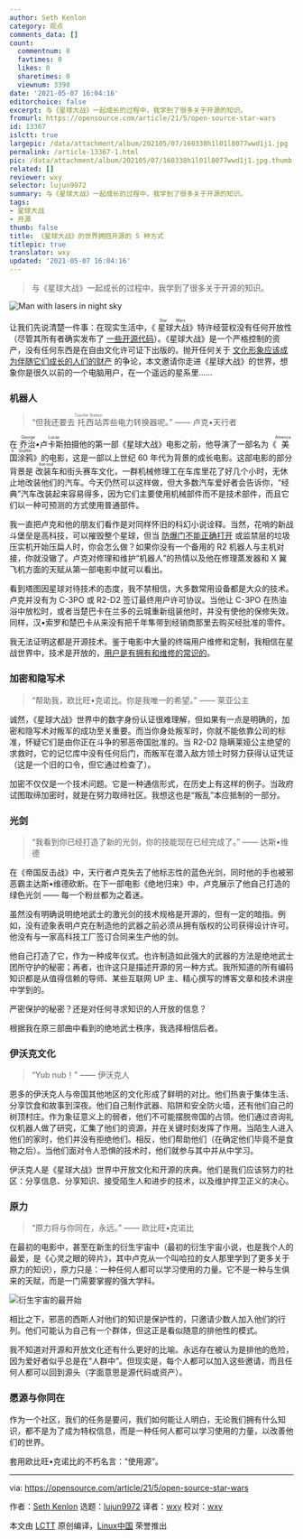 ```yaml
---
author: Seth Kenlon
category: 观点
comments_data: []
count:
  commentnum: 0
  favtimes: 0
  likes: 0
  sharetimes: 0
  viewnum: 3398
date: '2021-05-07 16:04:16'
editorchoice: false
excerpt: 与《星球大战》一起成长的过程中，我学到了很多关于开源的知识。
fromurl: https://opensource.com/article/21/5/open-source-star-wars
id: 13367
islctt: true
largepic: /data/attachment/album/202105/07/160338h1l01l8077wwd1j1.jpg
permalink: /article-13367-1.html
pic: /data/attachment/album/202105/07/160338h1l01l8077wwd1j1.jpg.thumb.jpg
related: []
reviewer: wxy
selector: lujun9972
summary: 与《星球大战》一起成长的过程中，我学到了很多关于开源的知识。
tags:
- 星球大战
- 开源
thumb: false
title: 《星球大战》的世界拥抱开源的 5 种方式
titlepic: true
translator: wxy
updated: '2021-05-07 16:04:16'
---
```



> 
> 与《星球大战》一起成长的过程中，我学到了很多关于开源的知识。
> 
> 
> 


![](/data/attachment/album/202105/07/160338h1l01l8077wwd1j1.jpg "Man with lasers in night sky")


让我们先说清楚一件事：在现实生活中，《<ruby> 星球大战 <rt>  Star Wars </rt></ruby>》特许经营权没有任何开放性（尽管其所有者确实发布了 [一些开源代码](https://disney.github.io/)）。《星球大战》是一个严格控制的资产，没有任何东西是在自由文化许可证下出版的。抛开任何关于 [文化形象应该成为伴随它们成长的人们的财产](https://opensource.com/article/18/1/creative-commons-real-world) 的争论，本文邀请你走进《星球大战》的世界，想象你是很久以前的一个电脑用户，在一个遥远的星系里……


### 机器人



> 
> “但我还要去<ruby> 托西站 <rt>  Tosche Station </rt></ruby>弄些电力转换器呢。” —— 卢克•天行者
> 
> 
> 


在<ruby> 乔治•卢卡斯 <rt>  George Lucas </rt></ruby>拍摄他的第一部《星球大战》电影之前，他导演了一部名为《<ruby> 美国涂鸦 <rt>  American Graffiti </rt></ruby>》的电影，这是一部以上世纪 60 年代为背景的成长电影。这部电影的部分背景是<ruby> 改装车 <rt>  hot-rod </rt></ruby>和街头赛车文化，一群机械修理工在车库里花了好几个小时，无休止地改装他们的汽车。今天仍然可以这样做，但大多数汽车爱好者会告诉你，“经典”汽车改装起来容易得多，因为它们主要使用机械部件而不是技术部件，而且它们以一种可预测的方式使用普通部件。


我一直把卢克和他的朋友们看作是对同样怀旧的科幻小说诠释。当然，花哨的新战斗堡垒是高科技，可以摧毁整个星球，但当 [防爆门不能正确打开](https://www.hollywoodreporter.com/heat-vision/star-wars-40th-anniversary-head-banging-stormtrooper-explains-classic-blunder-1003769) 或监禁层的垃圾压实机开始压扁人时，你会怎么做？如果你没有一个备用的 R2 机器人与主机对接，你就没辙了。卢克对修理和维护“机器人”的热情以及他在修理蒸发器和 X 翼飞机方面的天赋从第一部电影中就可以看出。


看到塔图因星球对待技术的态度，我不禁相信，大多数常用设备都是大众的技术。卢克并没有为 C-3PO 或 R2-D2 签订最终用户许可协议。当他让 C-3PO 在热油浴中放松时，或者当楚巴卡在兰多的云城重新组装他时，并没有使他的保修失效。同样，汉•索罗和楚巴卡从来没有把千年隼带到经销商那里去购买经批准的零件。


我无法证明这都是开源技术。鉴于电影中大量的终端用户维修和定制，我相信在星战世界中，技术是开放的，[用户是有拥有和维修的常识的](https://www.eff.org/issues/right-to-repair)。


### 加密和隐写术



> 
> “帮助我，欧比旺•克诺比。你是我唯一的希望。” —— 莱亚公主
> 
> 
> 


诚然，《星球大战》世界中的数字身份认证很难理解，但如果有一点是明确的，加密和隐写术对叛军的成功至关重要。而当你身处叛军时，你就不能依靠公司的标准，怀疑它们是由你正在斗争的邪恶帝国批准的。当 R2-D2 隐瞒莱娅公主绝望的求救时，它的记忆库中没有任何后门，而叛军在潜入敌方领土时努力获得认证凭证（这是一个旧的口令，但它通过检查了）。


加密不仅仅是一个技术问题。它是一种通信形式，在历史上有这样的例子。当政府试图取缔加密时，就是在努力取缔社区。我想这也是“叛乱”本应抵制的一部分。


### 光剑



> 
> “我看到你已经打造了新的光剑，你的技能现在已经完成了。” —— 达斯•维德
> 
> 
> 


在《帝国反击战》中，天行者卢克失去了他标志性的蓝色光剑，同时他的手也被邪恶霸主达斯•维德砍断。在下一部电影《绝地归来》中，卢克展示了他自己打造的绿色光剑 —— 每一个粉丝都为之着迷。


虽然没有明确说明绝地武士的激光剑的技术规格是开源的，但有一定的暗指。例如，没有迹象表明卢克在制造他的武器之前必须从拥有版权的公司获得设计许可。他没有与一家高科技工厂签订合同来生产他的剑。


他自己打造了它，作为一种成年仪式。也许制造如此强大的武器的方法是绝地武士团所守护的秘密；再者，也许这只是描述开源的另一种方式。我所知道的所有编码知识都是从值得信赖的导师、某些互联网 UP 主、精心撰写的博客文章和技术讲座中学到的。


严密保护的秘密？还是对任何寻求知识的人开放的信息？


根据我在原三部曲中看到的绝地武士秩序，我选择相信后者。


### 伊沃克文化



> 
> “Yub nub！” —— 伊沃克人
> 
> 
> 


恩多的伊沃克人与帝国其他地区的文化形成了鲜明的对比。他们热衷于集体生活、分享饮食和故事到深夜。他们自己制作武器、陷阱和安全防火墙，还有他们自己的树顶村庄。作为象征意义上的弱者，他们不可能摆脱帝国的占领。他们通过咨询礼仪机器人做了研究，汇集了他们的资源，并在关键时刻发挥了作用。当陌生人进入他们的家时，他们并没有拒绝他们。相反，他们帮助他们（在确定他们毕竟不是食物之后）。当他们面对令人恐惧的技术时，他们就参与其中并从中学习。


伊沃克人是《星球大战》世界中开放文化和开源的庆典。他们是我们应该努力的社区：分享信息、分享知识、接受陌生人和进步的技术，以及维护捍卫正义的决心。


### 原力



> 
> “原力将与你同在，永远。” —— 欧比旺•克诺比
> 
> 
> 


在最初的电影中，甚至在新生的衍生宇宙中（最初的衍生宇宙小说，也是我个人的最爱，是《心灵之眼的碎片》，其中卢克从一个叫哈拉的女人那里学到了更多关于原力的知识），原力只是：一种任何人都可以学习使用的力量。它不是一种与生俱来的天赋，而是一门需要掌握的强大学科。


![衍生宇宙的最开始](/data/attachment/album/202105/07/160419sk0nfnhfflzkgvcn.jpg "The very beginning of the expanded universe")


相比之下，邪恶的西斯人对他们的知识是保护性的，只邀请少数人加入他们的行列。他们可能认为自己有一个群体，但这正是看似随意的排他性的模式。


我不知道对开源和开放文化还有什么更好的比喻。永远存在被认为是排他的危险，因为爱好者似乎总是在“人群中”。但现实是，每个人都可以加入这些邀请，而且任何人都可以回到源头（字面意思是源代码或资产）。


### 愿源与你同在


作为一个社区，我们的任务是要问，我们如何能让人明白，无论我们拥有什么知识，都不是为了成为特权信息，而是一种任何人都可以学习使用的力量，以改善他们的世界。


套用欧比旺•克诺比的不朽名言：“使用源”。




---


via: <https://opensource.com/article/21/5/open-source-star-wars>


作者：[Seth Kenlon](https://opensource.com/users/seth) 选题：[lujun9972](https://github.com/lujun9972) 译者：[wxy](https://github.com/wxy) 校对：[wxy](https://github.com/wxy)


本文由 [LCTT](https://github.com/LCTT/TranslateProject) 原创编译，[Linux中国](https://linux.cn/) 荣誉推出